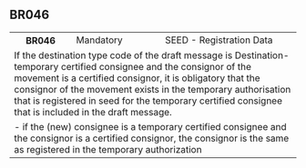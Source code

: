 ## BR046
<table>
 <tr>
  <th>
   BR046
  </th>
  <td>
   Mandatory
  </td>
  <td>
   SEED - Registration Data
  </td>
 </tr>
 <tr>
  <td colspan="3">
   If the destination type code of the draft message is Destination-temporary certified consignee and the consignor of the movement is a certified consignor, it is obligatory that the consignor of the movement exists in the temporary authorisation that is registered in seed for the temporary certified consignee that is included in the draft message.
  </td>
 </tr>
 <tr>
  <td colspan="3">
   - if the (new) consignee is a temporary certified consignee and the consignor is a certified consignor, the consignor is the same as registered in the temporary authorization
  </td>
 </tr>
</table>
